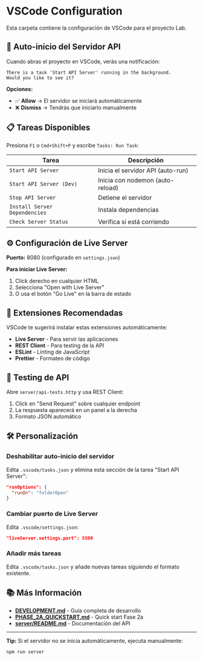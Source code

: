 # VSCode Configuration

Esta carpeta contiene la configuración de VSCode para el proyecto Lab.

## 🚀 Auto-inicio del Servidor API

Cuando abras el proyecto en VSCode, verás una notificación:

```
There is a task 'Start API Server' running in the background.
Would you like to see it?
```

**Opciones:**
- ✅ **Allow** → El servidor se iniciará automáticamente
- ❌ **Dismiss** → Tendrás que iniciarlo manualmente

## 📋 Tareas Disponibles

Presiona `F1` o `Cmd+Shift+P` y escribe `Tasks: Run Task`:

| Tarea | Descripción |
|-------|-------------|
| `Start API Server` | Inicia el servidor API (auto-run) |
| `Start API Server (Dev)` | Inicia con nodemon (auto-reload) |
| `Stop API Server` | Detiene el servidor |
| `Install Server Dependencies` | Instala dependencias |
| `Check Server Status` | Verifica si está corriendo |

## ⚙️ Configuración de Live Server

**Puerto:** 8080 (configurado en `settings.json`)

**Para iniciar Live Server:**
1. Click derecho en cualquier HTML
2. Selecciona "Open with Live Server"
3. O usa el botón "Go Live" en la barra de estado

## 🔌 Extensiones Recomendadas

VSCode te sugerirá instalar estas extensiones automáticamente:

- **Live Server** - Para servir las aplicaciones
- **REST Client** - Para testing de la API
- **ESLint** - Linting de JavaScript
- **Prettier** - Formateo de código

## 🧪 Testing de API

Abre `server/api-tests.http` y usa REST Client:

1. Click en "Send Request" sobre cualquier endpoint
2. La respuesta aparecerá en un panel a la derecha
3. Formato JSON automático

## 🛠️ Personalización

### Deshabilitar auto-inicio del servidor

Edita `.vscode/tasks.json` y elimina esta sección de la tarea "Start API Server":

```json
"runOptions": {
  "runOn": "folderOpen"
}
```

### Cambiar puerto de Live Server

Edita `.vscode/settings.json`:

```json
"liveServer.settings.port": 5500
```

### Añadir más tareas

Edita `.vscode/tasks.json` y añade nuevas tareas siguiendo el formato existente.

## 📚 Más Información

- **[DEVELOPMENT.md](../DEVELOPMENT.md)** - Guía completa de desarrollo
- **[PHASE_2A_QUICKSTART.md](../PHASE_2A_QUICKSTART.md)** - Quick start Fase 2a
- **[server/README.md](../server/README.md)** - Documentación del API

---

**Tip:** Si el servidor no se inicia automáticamente, ejecuta manualmente:
```bash
npm run server
```
